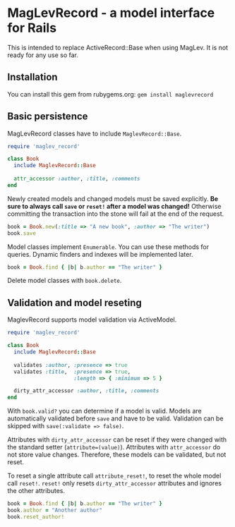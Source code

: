 MagLevRecord - a model interface for Rails
===========================================

This is intended to replace ActiveRecord::Base when using MagLev. It is not ready for any use so far.

Installation
------------

You can install this gem from rubygems.org:
```gem install maglevrecord```


Basic persistence
-----------------

MagLevRecord classes have to include ```MaglevRecord::Base```.

```ruby
require 'maglev_record'

class Book
  include MaglevRecord::Base
  
  attr_accessor :author, :title, :comments
end
```

Newly created models and changed models must be saved explicitly. **Be sure to always call ```save``` or ```reset!``` after a model was changed!** Otherwise committing the transaction into the stone will fail at the end of the request.
```ruby
book = Book.new(:title => "A new book", :author => "The writer")
book.save
```

Model classes implement ```Enumerable```. You can use these methods for queries. Dynamic finders and indexes will be implemented later.
```ruby
book = Book.find { |b| b.author == "The writer" }
```

Delete model classes with ```book.delete```.

Validation and model reseting
-----------------------------

MaglevRecord supports model validation via ActiveModel.

```ruby
require 'maglev_record'

class Book
  include MaglevRecord::Base
  
  validates :author, :presence => true
  validates :title,  :presence => true,
                     :length => { :minimum => 5 }

  dirty_attr_accessor :author, :title, :comments
end
```

With ```book.valid?``` you can determine if a model is valid. Models are automatically validated before ```save``` and have to be valid. Validation can be skipped with ```save(:validate => false)```.

Attributes with ```dirty_attr_accessor``` can be reset if they were changed with the standard setter (```attribute=(value)```). Attributes with ```attr_accessor``` do not store value changes. Therefore, these models can be validated, but not reset.

To reset a single attribute call ```attribute_reset!```, to reset the whole model call ```reset!```. ```reset!``` only resets ```dirty_attr_accessor``` attributes and ignores the other attributes.
```ruby
book = Book.find { |b| b.author == "The writer" }
book.author = "Another author"
book.reset_author!
```
